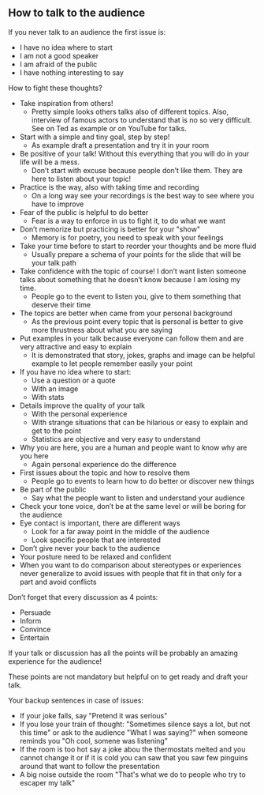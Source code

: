 ## How to talk to the audience

If you never talk to an audience the first issue is:

* I have no idea where to start
* I am not a good speaker
* I am afraid of the public
* I have nothing interesting to say 

How to fight these thoughts?

* Take inspiration from others!
    * Pretty simple looks others talks also of different topics. Also, interview of famous actors to understand that is no so very difficult.
See on Ted as example or on YouTube for talks.
* Start with a simple and tiny goal, step by step!
    * As example draft a presentation and try it in your room
* Be positive of your talk! Without this everything that you will do in your life will be a mess.
    * Don’t start with excuse because people don’t like them. They are here to listen about your topic!
* Practice is the way, also with taking time and recording
    * On a long way see your recordings is the best way to see where you have to improve
* Fear of the public is helpful to do better
    * Fear is a way to enforce in us to fight it, to do what we want
* Don’t memorize but practicing is better for your "show"
    * Memory is for poetry, you need to speak with your feelings
* Take your time before to start to reorder your thoughts and be more fluid
    * Usually prepare a schema of your points for the slide that will be your talk path
* Take confidence with the topic of course! I don’t want listen someone talks about something that he doesn’t know because I am losing my time.
    * People go to the event to listen you, give to them something that deserve their time
* The topics are better when came from your personal background
    * As the previous point every topic that is personal is better to give more thrustness about what you are saying
* Put examples in your talk because everyone can follow them and are very attractive and easy to explain
    * It is demonstrated that story, jokes, graphs and image can be helpful example to let people remember easily your point
* If you have no idea where to start:
    * Use a question or a quote
    * With an image
    * With stats
* Details improve the quality of your talk
    * With the personal experience 
    * With strange situations that can be hilarious or easy to explain and get to the point
    * Statistics are objective and very easy to understand
* Why you are here, you are a human and people want to know why are you here
    * Again personal experience do the difference
* First issues about the topic and how to resolve them
    * People go to events to learn how to do better or discover new things
* Be part of the public
    * Say what the people want to listen and understand your audience
* Check your tone voice, don’t be at the same level or will be boring for the audience
* Eye contact is important, there are different ways
    * Look for a far away point in the middle of the audience
    * Look specific people that are interested
* Don’t give never your back to the audience
* Your posture need to be relaxed and confident
* When you want to do comparison about stereotypes or experiences never generalize to avoid issues with people that fit in that only for a part and avoid conflicts

Don’t forget that every discussion as 4 points:

* Persuade
* Inform
* Convince
* Entertain

If your talk or discussion has all the points will be probably an amazing experience for the audience!

These points are not mandatory but helpful on to get ready and draft your talk.

Your backup sentences in case of issues:
* If your joke falls, say "Pretend it was serious"
* If you lose your train of thought: "Sometimes silence says a lot, but not this time" or ask to the audience "What I was saying?" when someone reminds you "Oh cool, somene was listening"
* If the room is too hot say a joke abou the thermostats melted and you cannot change it or if it is cold you can saw that you saw few pinguins around that want to follow the presentation
* A big noise outside the room "That's what we do to people who try to escaper my talk"
